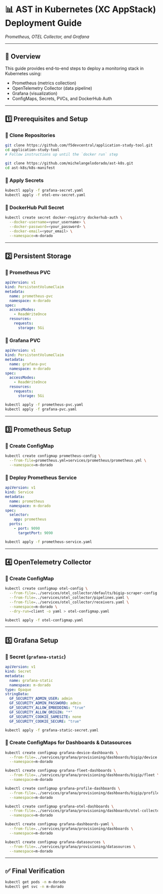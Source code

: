 
# 📊 AST in Kubernetes (XC AppStack) Deployment Guide  
*Prometheus, OTEL Collector, and Grafana*

---

## 🧭 Overview

This guide provides end-to-end steps to deploy a monitoring stack in Kubernetes using:

- Prometheus (metrics collection)
- OpenTelemetry Collector (data pipeline)
- Grafana (visualization)
- ConfigMaps, Secrets, PVCs, and DockerHub Auth

---

## 1️⃣ Prerequisites and Setup

### 🔹 Clone Repositories

```bash
git clone https://github.com/f5devcentral/application-study-tool.git
cd application-study-tool
# Follow instructions up until the `docker run` step

git clone https://github.com/michelangelodorado/ast-k8s.git
cd ast-k8s/k8s-manifest
```

### 🔹 Apply Secrets

```bash
kubectl apply -f grafana-secret.yaml
kubectl apply -f otel-env-secret.yaml
```

### 🔹 DockerHub Pull Secret

```bash
kubectl create secret docker-registry dockerhub-auth \
  --docker-username=<your_username> \
  --docker-password=<your_password> \
  --docker-email=<your_email> \
  --namespace=m-dorado
```

---

## 2️⃣ Persistent Storage

### 🔸 Prometheus PVC

```yaml
apiVersion: v1
kind: PersistentVolumeClaim
metadata:
  name: prometheus-pvc
  namespace: m-dorado
spec:
  accessModes:
    - ReadWriteOnce
  resources:
    requests:
      storage: 5Gi
```

### 🔸 Grafana PVC

```yaml
apiVersion: v1
kind: PersistentVolumeClaim
metadata:
  name: grafana-pvc
  namespace: m-dorado
spec:
  accessModes:
    - ReadWriteOnce
  resources:
    requests:
      storage: 5Gi
```

```bash
kubectl apply -f prometheus-pvc.yaml
kubectl apply -f grafana-pvc.yaml
```

---

## 3️⃣ Prometheus Setup

### 🔸 Create ConfigMap

```bash
kubectl create configmap prometheus-config \
  --from-file=prometheus.yml=services/prometheus/prometheus.yml \
  --namespace=m-dorado
```

### 🔸 Deploy Prometheus Service

```yaml
apiVersion: v1
kind: Service
metadata:
  name: prometheus
  namespace: m-dorado
spec:
  selector:
    app: prometheus
  ports:
    - port: 9090
      targetPort: 9090
```

```bash
kubectl apply -f prometheus-service.yaml
```

---

## 4️⃣ OpenTelemetry Collector

### 🔸 Create ConfigMap

```bash
kubectl create configmap otel-config \
  --from-file=../services/otel_collector/defaults/bigip-scraper-config.yaml \
  --from-file=../services/otel_collector/pipelines.yaml \
  --from-file=../services/otel_collector/receivers.yaml \
  --namespace=m-dorado \
  --dry-run=client -o yaml > otel-configmap.yaml

kubectl apply -f otel-configmap.yaml
```

---

## 5️⃣ Grafana Setup

### 🔸 Secret (`grafana-static`)

```yaml
apiVersion: v1
kind: Secret
metadata:
  name: grafana-static
  namespace: m-dorado
type: Opaque
stringData:
  GF_SECURITY_ADMIN_USER: admin
  GF_SECURITY_ADMIN_PASSWORD: admin
  GF_SECURITY_ALLOW_EMBEDDING: "true"
  GF_SECURITY_ALLOW_ORIGIN: "*"
  GF_SECURITY_COOKIE_SAMESITE: none
  GF_SECURITY_COOKIE_SECURE: "true"
```

```bash
kubectl apply -f grafana-static-secret.yaml
```

### 🔸 Create ConfigMaps for Dashboards & Datasources

```bash
kubectl create configmap grafana-device-dashboards \
  --from-file=../services/grafana/provisioning/dashboards/bigip/device \
  --namespace=m-dorado

kubectl create configmap grafana-fleet-dashboards \
  --from-file=../services/grafana/provisioning/dashboards/bigip/fleet \
  --namespace=m-dorado

kubectl create configmap grafana-profile-dashboards \
  --from-file=../services/grafana/provisioning/dashboards/bigip/profile \
  --namespace=m-dorado

kubectl create configmap grafana-otel-dashboards \
  --from-file=../services/grafana/provisioning/dashboards/otel-collector \
  --namespace=m-dorado

kubectl create configmap grafana-dashboards-yaml \
  --from-file=../services/grafana/provisioning/dashboards \
  --namespace=m-dorado

kubectl create configmap grafana-datasources \
  --from-file=../services/grafana/provisioning/datasources \
  --namespace=m-dorado
```

---

## ✅ Final Verification

```bash
kubectl get pods -n m-dorado
kubectl get svc -n m-dorado
```

